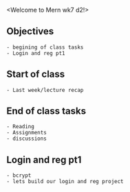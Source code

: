 <Welcome to Mern wk7 d2!>

## Objectives
    - begining of class tasks
    - Login and reg pt1

## Start of class
    - Last week/lecture recap

## End of class tasks
    - Reading
    - Assignments
    - discussions

## Login and reg pt1
    - bcrypt
    - lets build our login and reg project